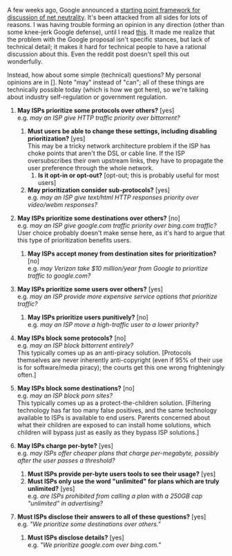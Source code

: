 <!--# set var="title" value="Net Neutrality?" -->
<!--# set var="date" value="2010-08-22" -->

<!--# include file="include/top.html" -->

A few weeks ago, Google announced a [starting point framework for discussion of net neutrality](http://googlepublicpolicy.blogspot.com/2010/08/joint-policy-proposal-for-open-internet.html). It's been attacked from all sides for lots of reasons. I was having trouble forming an opinion in any direction (other than some knee-jerk Google defense), until I read [this](http://www.reddit.com/r/AskReddit/comments/d2kwy/reddit_what_the_heck_is_net_neutrality/). It made me realize that the problem with the Google proposal isn't specific stances, but lack of technical detail; it makes it hard for technical people to have a rational discussion about this. Even the reddit post doesn't spell this out wonderfully.

Instead, how about some simple (technical) questions? My personal opinions are in []. Note "may" instead of "can"; all of these things are technically possible today (which is how we got here), so we're talking about industry self-regulation or government regulation.

1. **May ISPs prioritize some protocols over others?** [yes]<br>
   e.g. *may an ISP give HTTP traffic priority over bittorrent?*
   1. **Must users be able to change these settings, including disabling prioritization?** [yes]<br>
      This may be a tricky network architecture problem if the ISP has choke points that aren't the DSL or cable line. If the ISP oversubscribes their own upstream links, they have to propagate the user preference through the whole network.
      1. **Is it opt-in or opt-out?** [opt-out; this is probably useful for most users]
   1. **May prioritization consider sub-protocols?** [yes]<br>
      e.g. *may an ISP give text/html HTTP responses priority over video/webm responses?*

1. **May ISPs prioritize some destinations over others?** [no]<br>
   e.g. *may an ISP give google.com traffic priority over bing.com traffic?*<br>
   User choice probably doesn't make sense here, as it's hard to argue that this type of prioritization benefits users.
   1. **May ISPs accept money from destination sites for prioritization?** [no]<br>
      e.g. *may Verizon take $10 million/year from Google to prioritize traffic to google.com?*

1. **May ISPs prioritize some users over others?** [yes]<br>
   e.g. *may an ISP provide more expensive service options that prioritize traffic?*
   1. **May ISPs prioritize users punitively?** [no]<br>
      e.g. *may an ISP move a high-traffic user to a lower priority?*

1. **May ISPs block some protocols?** [no]<br>
   e.g. *may an ISP block bittorrent entirely?*<br>
   This typically comes up as an anti-piracy solution. [Protocols themselves are never inherently anti-copyright (even if 95% of their use is for software/media piracy); the courts get this one wrong frighteningly often.]

1. **May ISPs block some destinations?** [no]<br>
   e.g. *may an ISP block porn sites?*<br>
   This typically comes up as a protect-the-children solution. [Filtering technology has far too many false positives, and the same technology available to ISPs is available to end users. Parents concerned about what their children are exposed to can install home solutions, which children will bypass just as easily as they bypass ISP solutions.]

1. **May ISPs charge per-byte?** [yes]<br>
   e.g. *may ISPs offer cheaper plans that charge per-megabyte, possibly after the user passes a threshold?*<br>
   1. **Must ISPs provide per-byte users tools to see their usage?** [yes]
   1. **Must ISPs only use the word "unlimited" for plans which are truly unlimited?** [yes]<br>
      e.g. *are ISPs prohibited from calling a plan with a 250GB cap "unlimited" in advertising?*

1. **Must ISPs disclose their answers to all of these questions?** [yes]<br>
   e.g. *"We prioritize some destinations over others."*
   1. **Must ISPs disclose details?** [yes]<br>
      e.g. *"We prioritize google.com over bing.com."*

<!--# include file="include/bottom.html" -->
